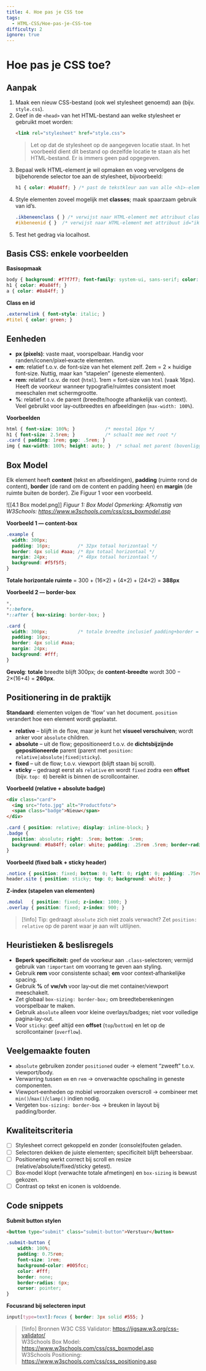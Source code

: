 ```yaml
---
title: 4. Hoe pas je CSS toe
tags:
  - HTML-CSS/Hoe-pas-je-CSS-toe
difficulty: 2
ignore: true
---
```


# Hoe pas je CSS toe?

## Aanpak
1. Maak een nieuw CSS-bestand (ook wel stylesheet genoemd) aan (bijv. `style.css`).
2. Geef in de `<head>` van het HTML-bestand aan welke stylesheet er gebruikt moet worden:
   ```html
   <link rel="stylesheet" href="style.css">
   ```
   > Let op dat de stylesheet op de aangegeven locatie staat. In het voorbeeld dient dit bestand op dezelfde locatie te staan als het HTML-bestand. Er is immers geen pad opgegeven.
3. Bepaal welk HTML-element je wil opmaken en voeg vervolgens de bijbehorende selector toe aan de stylesheet, bijvoorbeeld:
    ```css
    h1 { color: #0a84ff; } /* past de tekstkleur aan van alle <h1>-elementen */
    ```
4. Style elementen zoveel mogelijk met **classes**; maak spaarzaam gebruik van id’s.
    ```css
    .ikbeneenclass { } /* verwijst naar HTML-element met attribuut class="ikbeneenclass" */
    #ikbeneenid { }  /* verwijst naar HTML-element met attribuut id="ikbeneenid" */
    ```
5. Test het gedrag via localhost.

## Basis CSS: enkele voorbeelden
**Basisopmaak**
```css
body { background: #f7f7f7; font-family: system-ui, sans-serif; color: #222; }
h1 { color: #0a84ff; }
a { color: #0a84ff; }
```

**Class en id**
```css
.externelink { font-style: italic; }
#titel { color: green; }
```

## Eenheden
- **px (pixels)**: vaste maat, voorspelbaar. Handig voor randen/iconen/pixel‑exacte elementen.
- **em**: relatief t.o.v. de font‑size van het element zelf. 2em = 2 × huidige font‑size. Nuttig, maar kan “stapelen” (geneste elementen).
- **rem**: relatief t.o.v. de root (`html`). 1rem = font‑size van `html` (vaak 16px). Heeft de voorkeur wanneer typografie/ruimtes consistent moet meeschalen met schermgrootte.
- **%**: relatief t.o.v. de parent (breedte/hoogte afhankelijk van context). Veel gebruikt voor lay‑outbreedtes en afbeeldingen (`max-width: 100%`).
  
**Voorbeelden**
```css
html { font-size: 100%; }           /* meestal 16px */
h1 { font-size: 2.5rem; }           /* schaalt mee met root */
.card { padding: 1rem; gap: .5rem; }
img { max-width: 100%; height: auto; }  /* schaal met parent (bovenliggend element) */
```

## Box Model
Elk element heeft **content** (tekst en afbeeldingen), **padding** (ruimte rond de content), **border** (de rand om de content en padding heen) en **margin** (de ruimte buiten de border). Zie Figuur 1 voor een voorbeeld.

![[4.1 Box model.png]]
*Figuur 1: Box Model*
*Opmerking: Afkomstig van W3Schools: https://www.w3schools.com/css/css_boxmodel.asp*


**Voorbeeld 1 — content‑box**
```css
.example { 
  width: 300px;         
  padding: 16px;          /* 32px totaal horizontaal */
  border: 4px solid #aaa; /* 8px totaal horizontaal */
  margin: 24px;           /* 48px totaal horizontaal */
  background: #f5f5f5;
}
```
**Totale horizontale ruimte** = 300 + (16×2) + (4×2) + (24×2) = **388px**

**Voorbeeld 2 — border‑box**
```css
*,
*::before,
*::after { box-sizing: border-box; }

.card {
  width: 300px;           /* totale breedte inclusief padding+border = 300px */
  padding: 16px;
  border: 4px solid #aaa;
  margin: 24px;
  background: #fff;
}
```
**Gevolg**: **totale** breedte blijft 300px; de **content‑breedte** wordt 300 − 2×(16+4) = **260px**.

## Positionering in de praktijk
**Standaard**: elementen volgen de 'flow' van het document. `position` verandert hoe een element wordt geplaatst.

- **relative** – blijft in de flow, maar je kunt het **visueel verschuiven**; wordt anker voor `absolute` children.
- **absolute** – uit de flow; gepositioneerd t.o.v. de **dichtsbijzijnde gepositioneerde** parent (parent met `position: relative|absolute|fixed|sticky`).
- **fixed** – uit de flow; t.o.v. viewport (blijft staan bij scroll).
- **sticky** – gedraagt eerst als `relative` en wordt `fixed` zodra een **offset** (bijv. `top: 0`) bereikt is binnen de scrollcontainer.

**Voorbeeld (relative + absolute badge)**
```html
<div class="card">
  <img src="foto.jpg" alt="Productfoto">
  <span class="badge">Nieuw</span>
</div>
```
```css
.card { position: relative; display: inline-block; }
.badge {
  position: absolute; right: .5rem; bottom: .5rem;
  background: #0a84ff; color: white; padding: .25rem .5rem; border-radius: .25rem;
}
```

**Voorbeeld (fixed balk + sticky header)**
```css
.notice { position: fixed; bottom: 0; left: 0; right: 0; padding: .75rem; background: #222; color: #fff; }
header.site { position: sticky; top: 0; background: white; }
```

**Z‑index (stapelen van elementen)**
```css
.modal   { position: fixed; z-index: 1000; }
.overlay { position: fixed; z-index: 900; }
```

> [!info] Tip: gedraagt `absolute` zich niet zoals verwacht? Zet `position: relative` op de parent waar je aan wilt uitlijnen.

## Heuristieken & beslisregels
- **Beperk specificiteit:** geef de voorkeur aan `.class`-selectoren; vermijd gebruik van `!important` om voorrang te geven aan styling.
- Gebruik **rem** voor consistente schaal; **em** voor context‑afhankelijke spacing.
- Gebruik **%** of **vw/vh** voor lay‑out die met container/viewport meeschakelt.
- Zet globaal `box-sizing: border-box;` om breedteberekeningen voorspelbaar te maken.
- Gebruik `absolute` alleen voor kleine overlays/badges; niet voor volledige pagina‑lay‑out.
- Voor `sticky`: geef altijd een **offset** (`top`/`bottom`) en let op de scrollcontainer (`overflow`).

## Veelgemaakte fouten
- `absolute` gebruiken zonder `positioned` ouder → element “zweeft” t.o.v. viewport/body.
- Verwarring tussen `em` en `rem` → onverwachte opschaling in geneste componenten.
- Viewport‑eenheden op mobiel veroorzaken overscroll → combineer met `min()`/`max()`/`clamp()` indien nodig.
- Vergeten `box-sizing: border-box` → breuken in layout bij padding/border.

## Kwaliteitscriteria
- [ ] Stylesheet correct gekoppeld en zonder (console)fouten geladen.
- [ ] Selectoren dekken de juiste elementen; specificiteit blijft beheersbaar.
- [ ] Positionering werkt correct bij scroll en resize (relative/absolute/fixed/sticky getest).
- [ ] Box‑model klopt (verwachte totale afmetingen) en `box-sizing` is bewust gekozen.
- [ ] Contrast op tekst en iconen is voldoende.

## Code snippets
**Submit button stylen**
```html
<button type="submit" class="submit-button">Verstuur</button>
```
```css
.submit-button {
    width: 100%;
    padding: 0.75rem;
    font-size: 1rem;
    background-color: #005fcc;
    color: #fff;
    border: none;
    border-radius: 6px;
    cursor: pointer;
}
```

**Focusrand bij selecteren input**
```css
input[type=text]:focus { border: 3px solid #555; }
```

> [!info] Bronnen
> W3C CSS Validator: https://jigsaw.w3.org/css-validator/ \
> W3Schools Box Model: https://www.w3schools.com/css/css_boxmodel.asp \
> W3Schools Positioning: https://www.w3schools.com/css/css_positioning.asp